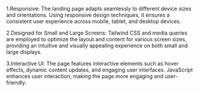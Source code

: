 1.Responsive: The landing page adapts seamlessly to different device sizes and orientations. Using responsive design techniques, it ensures a consistent user experience across mobile, tablet, and desktop devices.

2.Designed for Small and Large Screens: Tailwind CSS and media queries are employed to optimize the layout and content for various screen sizes, providing an intuitive and visually appealing experience on both small and large displays.

3.Interactive UI: The page features interactive elements such as hover effects, dynamic content updates, and engaging user interfaces. JavaScript enhances user interaction, making the page more engaging and user-friendly.